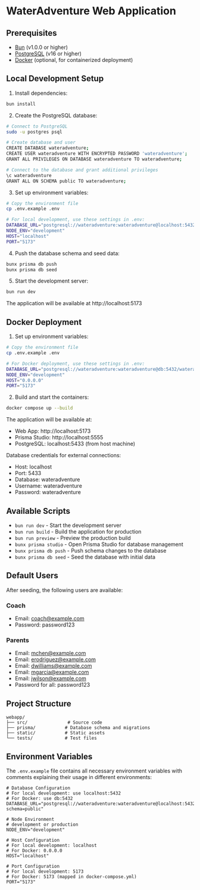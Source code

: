 # WaterAdventure Web Application

## Prerequisites

- [Bun](https://bun.sh) (v1.0.0 or higher)
- [PostgreSQL](https://www.postgresql.org/) (v16 or higher)
- [Docker](https://www.docker.com/) (optional, for containerized deployment)

## Local Development Setup

1. Install dependencies:
```bash
bun install
```

2. Create the PostgreSQL database:
```bash
# Connect to PostgreSQL
sudo -u postgres psql

# Create database and user
CREATE DATABASE wateradventure;
CREATE USER wateradventure WITH ENCRYPTED PASSWORD 'wateradventure';
GRANT ALL PRIVILEGES ON DATABASE wateradventure TO wateradventure;

# Connect to the database and grant additional privileges
\c wateradventure
GRANT ALL ON SCHEMA public TO wateradventure;
```

3. Set up environment variables:
```bash
# Copy the environment file
cp .env.example .env

# For local development, use these settings in .env:
DATABASE_URL="postgresql://wateradventure:wateradventure@localhost:5432/wateradventure?schema=public"
NODE_ENV="development"
HOST="localhost"
PORT="5173"
```

4. Push the database schema and seed data:
```bash
bunx prisma db push
bunx prisma db seed
```

5. Start the development server:
```bash
bun run dev
```

The application will be available at http://localhost:5173

## Docker Deployment

1. Set up environment variables:
```bash
# Copy the environment file
cp .env.example .env

# For Docker deployment, use these settings in .env:
DATABASE_URL="postgresql://wateradventure:wateradventure@db:5432/wateradventure?schema=public"
NODE_ENV="development"
HOST="0.0.0.0"
PORT="5173"
```

2. Build and start the containers:
```bash
docker compose up --build
```

The application will be available at:
- Web App: http://localhost:5173
- Prisma Studio: http://localhost:5555
- PostgreSQL: localhost:5433 (from host machine)

Database credentials for external connections:
- Host: localhost
- Port: 5433
- Database: wateradventure
- Username: wateradventure
- Password: wateradventure

## Available Scripts

- `bun run dev` - Start the development server
- `bun run build` - Build the application for production
- `bun run preview` - Preview the production build
- `bunx prisma studio` - Open Prisma Studio for database management
- `bunx prisma db push` - Push schema changes to the database
- `bunx prisma db seed` - Seed the database with initial data

## Default Users

After seeding, the following users are available:

### Coach
- Email: coach@example.com
- Password: password123

### Parents
- Email: mchen@example.com
- Email: erodriguez@example.com
- Email: dwilliams@example.com
- Email: mgarcia@example.com
- Email: jwilson@example.com
- Password for all: password123

## Project Structure

```
webapp/
├── src/               # Source code
├── prisma/           # Database schema and migrations
├── static/           # Static assets
└── tests/            # Test files
```

## Environment Variables

The `.env.example` file contains all necessary environment variables with comments explaining their usage in different environments:

```env
# Database Configuration
# For local development: use localhost:5432
# For Docker: use db:5432
DATABASE_URL="postgresql://wateradventure:wateradventure@localhost:5432/wateradventure?schema=public"

# Node Environment
# development or production
NODE_ENV="development"

# Host Configuration
# For local development: localhost
# For Docker: 0.0.0.0
HOST="localhost"

# Port Configuration
# For local development: 5173
# For Docker: 5173 (mapped in docker-compose.yml)
PORT="5173"
```
